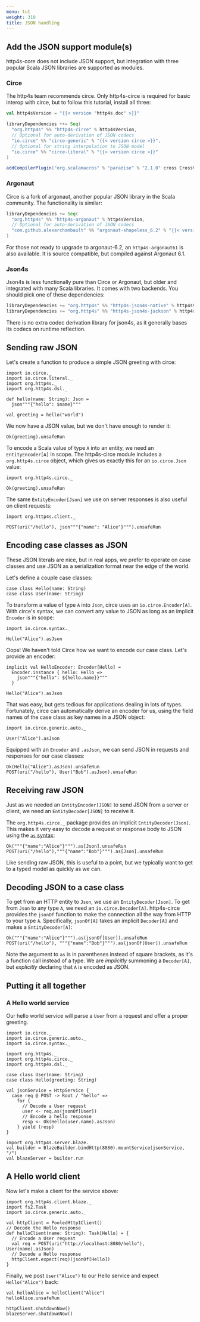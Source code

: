 ```yaml
---
menu: tut
weight: 310
title: JSON handling
---
```


## Add the JSON support module(s)

http4s-core does not include JSON support, but integration with three
popular Scala JSON libraries are supported as modules.

### Circe

The http4s team recommends circe.  Only http4s-circe is required for
basic interop with circe, but to follow this tutorial, install all three:

```scala
val http4sVersion = "{{< version "http4s.doc" >}}"

libraryDependencies ++= Seq(
  "org.http4s" %% "http4s-circe" % http4sVersion,
  // Optional for auto-derivation of JSON codecs
  "io.circe" %% "circe-generic" % "{{< version circe >}}",
  // Optional for string interpolation to JSON model
  "io.circe" %% "circe-literal" % "{{< version circe >}}"
)

addCompilerPlugin("org.scalamacros" % "paradise" % "2.1.0" cross CrossVersion.full)
```

### Argonaut

Circe is a fork of argonaut, another popular JSON library in the Scala
community.  The functionality is similar:

```scala
libraryDependencies += Seq(
  "org.http4s" %% "http4s-argonaut" % http4sVersion,
  // Optional for auto-derivation of JSON codecs
  "com.github.alexarchambault" %% "argonaut-shapeless_6.2" % "{{< version "argonaut-shapeless_6.2" >}}"
)
```

For those not ready to upgrade to argonaut-6.2, an `http4s-argonaut61`
is also available.  It is source compatible, but compiled against
Argonaut 6.1.

### Json4s

Json4s is less functionally pure than Circe or Argonaut, but older and
integrated with many Scala libraries.  It comes with two backends.
You should pick one of these dependencies:

```scala
libraryDependencies += "org.http4s" %% "http4s-json4s-native" % http4sVersion
libraryDependencies += "org.http4s" %% "http4s-json4s-jackson" % http4sVersion
```

There is no extra codec derivation library for json4s, as it generally
bases its codecs on runtime reflection.

## Sending raw JSON

Let's create a function to produce a simple JSON greeting with circe:

```tut:book
import io.circe._
import io.circe.literal._
import org.http4s._
import org.http4s.dsl._

def hello(name: String): Json =
  json"""{"hello": $name}"""

val greeting = hello("world")
```

We now have a JSON value, but we don't have enough to render it:

```tut:fail
Ok(greeting).unsafeRun
```

To encode a Scala value of type `A` into an entity, we need an
`EntityEncoder[A]` in scope.  The http4s-circe module includes a
`org.http4s.circe` object, which gives us exactly this for an
`io.circe.Json` value:

```tut:book
import org.http4s.circe._

Ok(greeting).unsafeRun
```

The same `EntityEncoder[Json]` we use on server responses is also
useful on client requests:

```tut:book
import org.http4s.client._

POST(uri("/hello"), json"""{"name": "Alice"}""").unsafeRun
```

## Encoding case classes as JSON

These JSON literals are nice, but in real apps, we prefer to operate
on case classes and use JSON as a serialization format near the edge
of the world.

Let's define a couple case classes:

```tut:silent
case class Hello(name: String)
case class User(name: String)
```

To transform a value of type `A` into `Json`, circe uses an
`io.circe.Encoder[A]`.  With circe's syntax, we can convert any value
to JSON as long as an implicit `Encoder` is in scope:

```tut:silent
import io.circe.syntax._
```

```tut:fail
Hello("Alice").asJson
```

Oops!  We haven't told Circe how we want to encode our case class.
Let's provide an encoder:

```tut:book
implicit val HelloEncoder: Encoder[Hello] =
  Encoder.instance { hello: Hello =>
    json"""{"hello": ${hello.name}}"""
  }

Hello("Alice").asJson
```

That was easy, but gets tedious for applications dealing in lots of
types.  Fortunately, circe can automatically derive an encoder for us,
using the field names of the case class as key names in a JSON object:

```tut:book
import io.circe.generic.auto._

User("Alice").asJson
```

Equipped with an `Encoder` and `.asJson`, we can send JSON in requests
and responses for our case classes:

```tut:book
Ok(Hello("Alice").asJson).unsafeRun
POST(uri("/hello"), User("Bob").asJson).unsafeRun
```

## Receiving raw JSON

Just as we needed an `EntityEncoder[JSON]` to send JSON from a server
or client, we need an `EntityDecoder[JSON]` to receive it.

The `org.http4s.circe._` package provides an implicit
`EntityDecoder[Json]`.  This makes it very easy to decode a request or
response body to JSON using the [`as` syntax]:

```tut:book
Ok("""{"name":"Alice"}""").as[Json].unsafeRun
POST(uri("/hello"),"""{"name":"Bob"}""").as[Json].unsafeRun
```

Like sending raw JSON, this is useful to a point, but we typically
want to get to a typed model as quickly as we can.

## Decoding JSON to a case class

To get from an HTTP entity to `Json`, we use an `EntityDecoder[Json]`.
To get from `Json` to any type `A`, we need an `io.circe.Decoder[A]`.
http4s-circe provides the `jsonOf` function to make the connection all
the way from HTTP to your type `A`.  Specifically, `jsonOf[A]` takes
an implicit `Decoder[A]` and makes a `EntityDecoder[A]`:

```tut:book
Ok("""{"name":"Alice"}""").as(jsonOf[User]).unsafeRun
POST(uri("/hello"), """{"name":"Bob"}""").as(jsonOf[User]).unsafeRun
```

Note the argument to `as` is in parentheses instead of square
brackets, as it's a function call instead of a type.  We are
_implicitly_ summoning a `Decoder[A]`, but _explicitly_ declaring that
`A` is encoded as JSON.

## Putting it all together

### A Hello world service

Our hello world service will parse a `User` from a request and offer a
proper greeting.

```tut:silent
import io.circe._
import io.circe.generic.auto._
import io.circe.syntax._

import org.http4s._
import org.http4s.circe._
import org.http4s.dsl._

case class User(name: String)
case class Hello(greeting: String)

val jsonService = HttpService {
  case req @ POST -> Root / "hello" =>
    for {
      // Decode a User request
      user <- req.as(jsonOf[User])
      // Encode a hello response
      resp <- Ok(Hello(user.name).asJson)
    } yield (resp)
}

import org.http4s.server.blaze._
val builder = BlazeBuilder.bindHttp(8080).mountService(jsonService, "/")
val blazeServer = builder.run
```

## A Hello world client

Now let's make a client for the service above:

```tut:silent
import org.http4s.client.blaze._
import fs2.Task
import io.circe.generic.auto._

val httpClient = PooledHttp1Client()
// Decode the Hello response
def helloClient(name: String): Task[Hello] = {
  // Encode a User request
  val req = POST(uri("http://localhost:8080/hello"), User(name).asJson)
  // Decode a Hello response
  httpClient.expect(req)(jsonOf[Hello])
}
```

Finally, we post `User("Alice")` to our Hello service and expect
`Hello("Alice")` back:

```tut:book
val helloAlice = helloClient("Alice")
helloAlice.unsafeRun
```

```tut:invisible
httpClient.shutdownNow()
blazeServer.shutdownNow()
```

[argonaut-shapeless]: https://github.com/alexarchambault/argonaut-shapeless
[circe-generic]: https://github.com/travisbrown/circe#codec-derivation
[jsonExtract]: https://github.com/http4s/http4s/blob/master/json4s/src/main/scala/org/http4s/json4s/Json4sInstances.scala#L29
[`as` syntax]: ../api/org/http4s/MessageOps.html#as[T](implicitdecoder:org.http4s.EntityDecoder[T]):scalaz.concurrent.Task[T]
